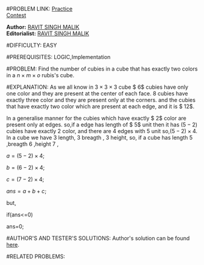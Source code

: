 #PROBLEM LINK:
[Practice][111]  
[Contest][222]

**Author:** [RAVIT SINGH MALIK][4444]  
**Editorialist:** [RAVIT SINGH MALIK][6666]

#DIFFICULTY:
EASY

#PREREQUISITES:
LOGIC,Implementation
 
#PROBLEM:
Find the number of cubies in a cube that has exactly two colors in a $n \times m \times o$  rubis's cube.


#EXPLANATION:
As we all know in $3 \times 3 \times 3$ cube $ 6$ cubies have only one color and they are present at the center of each 
face. $8$ cubies have exactly three color and they are present only at the corners.
and the cubies that have exactly two color which are present at each edge, and it is $ 12$.

In a generalise manner for the cubies which have exactly $  2$ color are present only at edges.
so,if a edge has length of $ 5$ unit then it has $(5-2)$ cubies have exactly $2$ color, and there are $4$ edges with
$5$ unit so,$(5-2) \times 4$.
In a cube we have $3$ length, $3$ breagth , $3$ height, so, if a cube has length $5$ ,breagth $6$ ,height $7$ ,    
    <p>$a=(5-2)\times4;$</p>
    <p>$b=(6-2)\times4;$</p>
    <p>$c=(7-2)\times4;$</p>
    <p>$ans=a+b+c;$</p>
    

 but,
 <p>if(ans<=0)</p>
 <p>ans=0;</p>
 
 
#AUTHOR'S AND TESTER'S SOLUTIONS:
Author's solution can be found [here][333]. 


#RELATED PROBLEMS:

[111]: https://www.codechef.com/problems/INLO22
[222]: https://www.codechef.com/INLO2016/problems/INLO22
[333]: https://www.codechef.com/viewsolution/11717807

[4444]: http://www.codechef.com/users/ravit0001
[6666]: http://www.codechef.com/users/ravit0001